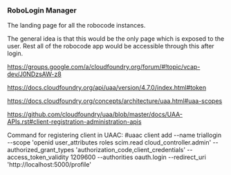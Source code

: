 ### RoboLogin Manager

The landing page for all the robocode instances. 

The general idea is that this would be the only page which is exposed to the user.
Rest all of the robocode app would be accessible through this after login. 


https://groups.google.com/a/cloudfoundry.org/forum/#!topic/vcap-dev/J0NDzsAW-z8

https://docs.cloudfoundry.org/api/uaa/version/4.7.0/index.html#token

https://docs.cloudfoundry.org/concepts/architecture/uaa.html#uaa-scopes

https://github.com/cloudfoundry/uaa/blob/master/docs/UAA-APIs.rst#client-registration-administration-apis

Command for registering client in UAAC:
#uaac client add --name triallogin --scope 'openid user_attributes roles scim.read cloud_controller.admin' --authorized_grant_types 'authorization_code,client_credentials' --access_token_validity 1209600 --authorities oauth.login --redirect_uri 'http://localhost:5000/profile'